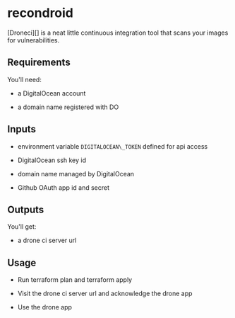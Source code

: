 # recondroid

[Droneci][] is a neat little continuous integration tool that scans your images for vulnerabilities.

## Requirements

You'll need:

* a DigitalOcean account

* a domain name registered with DO

## Inputs

* environment variable `DIGITALOCEAN\_TOKEN` defined for api access

* DigitalOcean ssh key id

* domain name managed by DigitalOcean

* Github OAuth app id and secret

## Outputs

You'll get:

* a drone ci server url

## Usage

* Run terraform plan and terraform apply

* Visit the drone ci server url and acknowledge the drone app

* Use the drone app
